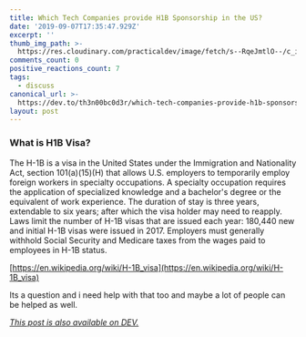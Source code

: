 ```yaml
---
title: Which Tech Companies provide H1B Sponsorship in the US?
date: '2019-09-07T17:35:47.929Z'
excerpt: ''
thumb_img_path: >-
  https://res.cloudinary.com/practicaldev/image/fetch/s--RqeJmtlO--/c_imagga_scale,f_auto,fl_progressive,h_420,q_auto,w_1000/https://res.cloudinary.com/practicaldev/image/fetch/s--0V9Vrecu--/c_imagga_scale%2Cf_auto%2Cfl_progressive%2Ch_420%2Cq_auto%2Cw_1000/https://thepracticaldev.s3.amazonaws.com/i/2gfup6switoat5paobxz.jpeg
comments_count: 0
positive_reactions_count: 7
tags:
  - discuss
canonical_url: >-
  https://dev.to/th3n00bc0d3r/which-tech-companies-provide-h1b-sponsorship-in-the-us-5bi0
layout: post
---
```

### What is H1B Visa?
The H-1B is a visa in the United States under the Immigration and Nationality Act, section 101(a)(15)(H) that allows U.S. employers to temporarily employ foreign workers in specialty occupations. A specialty occupation requires the application of specialized knowledge and a bachelor's degree or the equivalent of work experience. The duration of stay is three years, extendable to six years; after which the visa holder may need to reapply. Laws limit the number of H-1B visas that are issued each year: 180,440 new and initial H-1B visas were issued in 2017. Employers must generally withhold Social Security and Medicare taxes from the wages paid to employees in H-1B status.

[https://en.wikipedia.org/wiki/H-1B_visa](https://en.wikipedia.org/wiki/H-1B_visa)

Its a question and i need help with that too and maybe a lot of people can be helped as well.

*[This post is also available on DEV.](https://dev.to/th3n00bc0d3r/which-tech-companies-provide-h1b-sponsorship-in-the-us-5bi0)*


<script>
const parent = document.getElementsByTagName('head')[0];
const script = document.createElement('script');
script.type = 'text/javascript';
script.src = 'https://cdnjs.cloudflare.com/ajax/libs/iframe-resizer/4.1.1/iframeResizer.min.js';
script.charset = 'utf-8';
script.onload = function() {
    window.iFrameResize({}, '.liquidTag');
};
parent.appendChild(script);
</script>    
